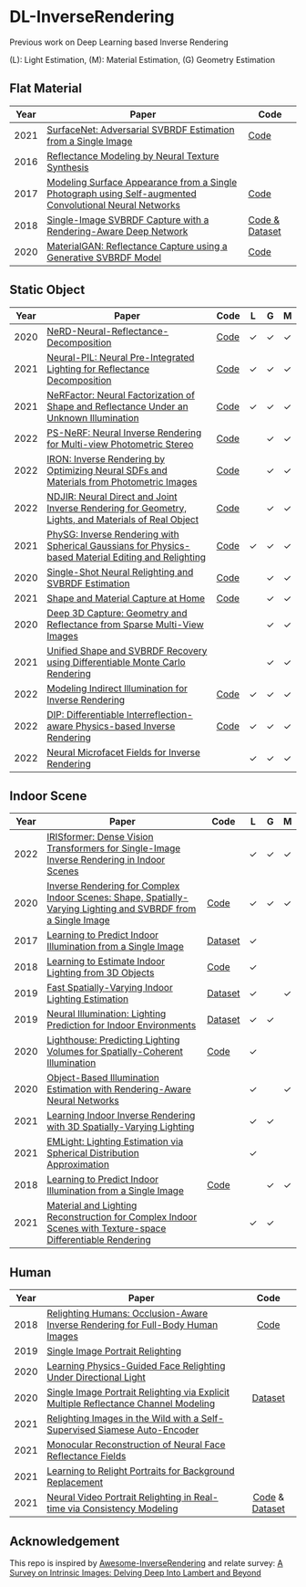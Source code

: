 # DL-InverseRendering
Previous work on Deep Learning based Inverse Rendering

(L): Light Estimation, (M): Material Estimation, (G) Geometry Estimation

## Flat Material

|Year|Paper|Code|
|-|-|-|
|2021|[SurfaceNet: Adversarial SVBRDF Estimation from a Single Image](https://openaccess.thecvf.com/content/ICCV2021/html/Vecchio_SurfaceNet_Adversarial_SVBRDF_Estimation_From_a_Single_Image_ICCV_2021_paper.html)|[Code](https://github.com/perceivelab/surfacenet)|
|2016|[Reflectance Modeling by Neural Texture Synthesis](https://mediatech.aalto.fi/publications/graphics/NeuralSVBRDF/)||
|2017|[Modeling Surface Appearance from a Single Photograph using Self-augmented Convolutional Neural Networks](https://arxiv.org/abs/1809.00886)|[Code](https://github.com/msraig/self-augmented-net)|
|2018|[Single-Image SVBRDF Capture with a Rendering-Aware Deep Network](https://arxiv.org/abs/1810.09718)|[Code & Dataset](https://repo-sam.inria.fr/fungraph/deep-materials/)|
|2020|[MaterialGAN: Reflectance Capture using a Generative SVBRDF Model](https://shuangz.com/projects/materialgan-sa20/)|[Code](https://github.com/tflsguoyu/materialgan)|


## Static Object

|Year|Paper|Code|L|G|M|
|-|-|-|-|-|-|
|2020|[NeRD-Neural-Reflectance-Decomposition](https://arxiv.org/abs/2012.03918)|[Code](https://github.com/cgtuebingen/nerd-neural-reflectance-decomposition)|&#10003;|&#10003;|&#10003;|
|2021|[Neural-PIL: Neural Pre-Integrated Lighting for Reflectance Decomposition](https://arxiv.org/abs/2110.14373)|[Code](https://github.com/cgtuebingen/Neural-PIL)|&#10003;|&#10003;|&#10003;|
|2021|[NeRFactor: Neural Factorization of Shape and Reflectance Under an Unknown Illumination](https://arxiv.org/abs/2106.01970)|[Code](https://github.com/google/nerfactor)|&#10003;|&#10003;|&#10003;|
|2022|[PS-NeRF: Neural Inverse Rendering for Multi-view Photometric Stereo](https://arxiv.org/abs/2207.11406)|[Code](https://github.com/ywq/psnerf)||&#10003;|&#10003;|
|2022|[IRON: Inverse Rendering by Optimizing Neural SDFs and Materials from Photometric Images](https://arxiv.org/abs/2204.02232)|[Code](https://github.com/Kai-46/IRON)||&#10003;|&#10003;|
|2022|[NDJIR: Neural Direct and Joint Inverse Rendering for Geometry, Lights, and Materials of Real Object](https://arxiv.org/abs/2302.00675)|[Code](https://github.com/sony/ndjir)||&#10003;|&#10003;|
|2021|[PhySG: Inverse Rendering with Spherical Gaussians for Physics-based Material Editing and Relighting](https://kai-46.github.io/PhySG-website/)|[Code](https://github.com/Kai-46/PhySG)|&#10003;|&#10003;|&#10003;|
|2020|[Single-Shot Neural Relighting and SVBRDF Estimation](https://cseweb.ucsd.edu/~viscomp/projects/ECCV20NeuralRelighting/)|[Code](https://github.com/ssangx/NeuralRelighting)||&#10003;|&#10003;|
|2021|[Shape and Material Capture at Home](https://arxiv.org/abs/2104.06397)|[Code](https://github.com/dlichy/ShapeAndMaterial)||&#10003;|&#10003;|
|2020|[Deep 3D Capture: Geometry and Reflectance from Sparse Multi-View Images](https://openaccess.thecvf.com/content_CVPR_2020/papers/Bi_Deep_3D_Capture_Geometry_and_Reflectance_From_Sparse_Multi-View_Images_CVPR_2020_paper.pdf)|||&#10003;|&#10003;|
|2021|[Unified Shape and SVBRDF Recovery using Differentiable Monte Carlo Rendering](https://arxiv.org/abs/2103.15208)|||&#10003;|&#10003;|
|2022|[Modeling Indirect Illumination for Inverse Rendering](https://zju3dv.github.io/invrender/)|[Code](https://github.com/zju3dv/invrender)|&#10003;|&#10003;|&#10003;|
|2022|[DIP: Differentiable Interreflection-aware Physics-based Inverse Rendering](https://denghilbert.github.io/dip/)|[Code](https://github.com/denghilbert/DIP)|&#10003;|&#10003;|&#10003;|
|2022|[Neural Microfacet Fields for Inverse Rendering](https://half-potato.gitlab.io/posts/nmf/)||&#10003;|&#10003;|&#10003;|

## Indoor Scene

|Year|Paper|Code|L|G|M|
|-|-|-|-|-|-|
|2022|[IRISformer: Dense Vision Transformers for Single-Image Inverse Rendering in Indoor Scenes](https://arxiv.org/abs/2206.08423)||&#10003;|&#10003;|&#10003;|
|2020|[Inverse Rendering for Complex Indoor Scenes: Shape, Spatially-Varying Lighting and SVBRDF from a Single Image](http://cseweb.ucsd.edu/~viscomp/projects/CVPR20InverseIndoor/)|[Code](http://cseweb.ucsd.edu/~viscomp/projects/CVPR20InverseIndoor/)|&#10003;|&#10003;|&#10003;|
|2017|[Learning to Predict Indoor Illumination from a Single Image](https://arxiv.org/abs/1704.00090)|[Dataset](http://indoor.hdrdb.com/)|&#10003;|||
|2018|[Learning to Estimate Indoor Lighting from 3D Objects](https://arxiv.org/abs/1806.03994)|[Code](https://github.com/weberhen/learning_indoor_lighting)|&#10003;|||
|2019|[Fast Spatially-Varying Indoor Lighting Estimation](https://arxiv.org/abs/1906.03799)|[Dataset](https://lvsn.github.io/fastindoorlight/)|&#10003;||&#10003;|
|2019|[Neural Illumination: Lighting Prediction for Indoor Environments](https://illumination.cs.princeton.edu/)|[Dataset](https://niessner.github.io/Matterport/)|&#10003;|&#10003;||
|2020|[Lighthouse: Predicting Lighting Volumes for Spatially-Coherent Illumination](https://people.eecs.berkeley.edu/~pratul/lighthouse/)|[Code](https://github.com/pratulsrinivasan/lighthouse)|&#10003;|||
|2020|[Object-Based Illumination Estimation with Rendering-Aware Neural Networks](https://www.ecva.net/papers/eccv_2020/papers_ECCV/papers/123600375.pdf)||&#10003;||&#10003;|
|2021|[Learning Indoor Inverse Rendering with 3D Spatially-Varying Lighting](https://nv-tlabs.github.io/inverse-rendering-3d-lighting/)||&#10003;|&#10003;||
|2021|[EMLight: Lighting Estimation via Spherical Distribution Approximation](https://arxiv.org/abs/2012.11116)||&#10003;|||
|2018|[Learning to Predict Indoor Illumination from a Single Image](https://cseweb.ucsd.edu/~viscomp/projects/SIGA18ShapeSVBRDF/)|[Code](https://github.com/lzqsd/SingleImageShapeAndSVBRDF)||&#10003;|&#10003;|
|2021|[Material and Lighting Reconstruction for Complex Indoor Scenes with Texture-space Differentiable Rendering](http://rgl.epfl.ch/publications/NimierDavid2021Material)||&#10003;|&#10003;||

## Human

|Year|Paper|Code|
|-|-|:-:|
|2018|[Relighting Humans: Occlusion-Aware Inverse Rendering for Full-Body Human Images](http://kanamori.cs.tsukuba.ac.jp/projects/relighting_human/)|[Code](http://kanamori.cs.tsukuba.ac.jp/projects/relighting_human/)|
|2019|[Single Image Portrait Relighting](https://arxiv.org/abs/1905.00824)||
|2020|[Learning Physics-Guided Face Relighting Under Directional Light](https://openaccess.thecvf.com/content_CVPR_2020/html/Nestmeyer_Learning_Physics-Guided_Face_Relighting_Under_Directional_Light_CVPR_2020_paper.html)||
|2020|[Single Image Portrait Relighting via Explicit Multiple Reflectance Channel Modeling](https://dl.acm.org/doi/abs/10.1145/3414685.3417824)|[Dataset](https://sireer.github.io/projects/FLM_project/)|
|2021|[Relighting Images in the Wild with a Self-Supervised Siamese Auto-Encoder](https://openaccess.thecvf.com/content/WACV2021/html/Liu_Relighting_Images_in_the_Wild_With_a_Self-Supervised_Siamese_Auto-Encoder_WACV_2021_paper.html)||
|2021|[Monocular Reconstruction of Neural Face Reflectance Fields](https://arxiv.org/abs/2008.10247)||
|2021|[Learning to Relight Portraits for Background Replacement](https://augmentedperception.github.io/total_relighting/)||
|2021|[Neural Video Portrait Relighting in Real-time via Consistency Modeling](https://zhanglongwen.com/projects/nvpr/)|[Code](https://github.com/ZoneLikeWonderland/Neural-Video-Portrait-Relighting-in-Real-time-via-Consistency-Modeling) & [Dataset](https://zhanglongwen.com/projects/nvpr/dataset.html)|

## Acknowledgement
This repo is inspired by [Awesome-InverseRendering](https://github.com/tkuri/Awesome-InverseRendering) and relate survey: [A Survey on Intrinsic Images: Delving Deep Into Lambert and Beyond](https://arxiv.org/abs/2112.03842)
